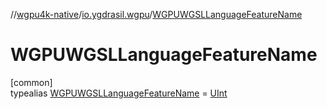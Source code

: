//[wgpu4k-native](../../../index.md)/[io.ygdrasil.wgpu](../index.md)/[WGPUWGSLLanguageFeatureName](index.md)

# WGPUWGSLLanguageFeatureName

[common]\
typealias [WGPUWGSLLanguageFeatureName](index.md) = [UInt](https://kotlinlang.org/api/core/kotlin-stdlib/kotlin/-u-int/index.html)